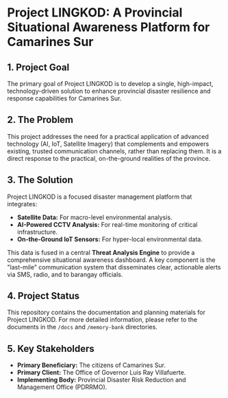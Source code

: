 # Project LINGKOD: A Provincial Situational Awareness Platform for Camarines Sur

## 1. Project Goal

The primary goal of Project LINGKOD is to develop a single, high-impact, technology-driven solution to enhance provincial disaster resilience and response capabilities for Camarines Sur.

## 2. The Problem

This project addresses the need for a practical application of advanced technology (AI, IoT, Satellite Imagery) that complements and empowers existing, trusted communication channels, rather than replacing them. It is a direct response to the practical, on-the-ground realities of the province.

## 3. The Solution

Project LINGKOD is a focused disaster management platform that integrates:
*   **Satellite Data:** For macro-level environmental analysis.
*   **AI-Powered CCTV Analysis:** For real-time monitoring of critical infrastructure.
*   **On-the-Ground IoT Sensors:** For hyper-local environmental data.

This data is fused in a central **Threat Analysis Engine** to provide a comprehensive situational awareness dashboard. A key component is the "last-mile" communication system that disseminates clear, actionable alerts via SMS, radio, and to barangay officials.

## 4. Project Status

This repository contains the documentation and planning materials for Project LINGKOD. For more detailed information, please refer to the documents in the `/docs` and `/memory-bank` directories.

## 5. Key Stakeholders

*   **Primary Beneficiary:** The citizens of Camarines Sur.
*   **Primary Client:** The Office of Governor Luis Ray Villafuerte.
*   **Implementing Body:** Provincial Disaster Risk Reduction and Management Office (PDRRMO).
